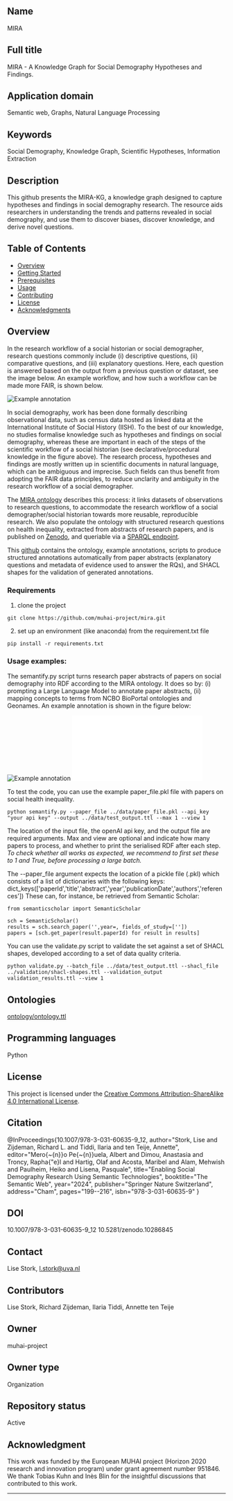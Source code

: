 ## Name 
MIRA 

## Full title 
MIRA - A Knowledge Graph for Social Demography Hypotheses and Findings.

## Application domain
Semantic web, Graphs, Natural Language Processing 

## Keywords 
Social Demography, Knowledge Graph, Scientific Hypotheses, Information Extraction 

## Description 
This github presents the MIRA-KG, a knowledge graph designed to capture hypotheses and findings in social demography research. The resource aids researchers in understanding the trends and patterns revealed in social demography, and use them to discover biases, discover knowledge, and derive novel questions.

## Table of Contents
- [Overview](#overview)
- [Getting Started](#getting-started)
- [Prerequisites](#prerequisites)
- [Usage](#usage)
- [Contributing](#contributing)
- [License](#license)
- [Acknowledgments](#acknowledgments)

## Overview 

In the research workflow of a social historian or social demographer, research questions commonly include (i) descriptive questions, (ii) comparative questions, and (iii) explanatory questions. Here, each question is answered based on the output from a previous question or dataset, see the image below. An example workflow, and how such a workflow can be made more FAIR, is shown below. 

![Example annotation](figures/FAIRifying-SD.png)

In social demography, work has been done formally describing observational data, such as census data hosted as linked data at the International Institute of
Social History (IISH). To the best of our knowledge, no studies formalise knowledge such as hypotheses and findings on social demography, whereas these are important in each of the
steps of the scientific workflow of a social historian (see declarative/procedural knowledge in the figure above). The research process, hypotheses and findings are mostly written up in scientific documents
in natural language, which can be ambiguous and imprecise. Such fields can thus benefit from adopting the FAIR data principles, to reduce unclarity and ambiguity in the research workflow of a social demographer. 

The [MIRA ontology](https://w3id.org/mira/ontology/) describes this process: it links datasets of observations to research questions, to accommodate the research workflow of a social demographer/social historian towards more reusable, reproducible research. We also populate the ontology with structured research questions on health inequality, extracted from abstracts of research papers, and is published on [Zenodo](https://doi.org/10.5281/zenodo.10286846), and queriable via a [SPARQL endpoint](
https://api.druid.datalegend.net/datasets/lisestork/MIRA-KG/services/MIRA-KG/sparql).

This [github](https://github.com/muhai-project/mira/) contains the ontology, example annotations, scripts to produce structured annotations automatically from paper abstracts (explanatory questions and metadata of evidence used to answer the RQs), and SHACL shapes for the validation of generated annotations.

### Requirements

1. clone the project
```
git clone https://github.com/muhai-project/mira.git
```

2. set up an environment (like anaconda) from the requirement.txt file
```
pip install -r requirements.txt
```

### Usage examples:

The semantify.py script turns research paper abstracts of papers on social demography into RDF according to the MIRA ontology. It does so by: (i) prompting a Large Language Model to annotate paper abstracts, (ii) mapping concepts to terms from NCBO BioPortal ontologies and Geonames. An example annotation is shown in the figure below:

![Example annotation](./figures/example-annotation.png)
![Example annotation](./figures/example-annotation.html)

To test the code, you can use the example paper_file.pkl file with papers on social health inequality.

```
python semantify.py --paper_file ../data/paper_file.pkl --api_key "your api key" --output ../data/test_output.ttl --max 1 --view 1
```

The location of the input file, the openAI api key, and the output file are required arguments. Max and view are optional and indicate how many papers to process, and whether to print the serialised RDF after each step. _To check whether all works as expected, we recommend to first set these to 1 and True, before processing a large batch._

The --paper_file argument expects the location of a pickle file (.pkl) which consists of a list of dictionaries with the following keys:
dict_keys(['paperId','title','abstract','year','publicationDate','authors','references'])
These can, for instance, be retrieved from Semantic Scholar:

```
from semanticscholar import SemanticScholar

sch = SemanticScholar()
results = sch.search_paper('',year=, fields_of_study=[''])
papers = [sch.get_paper(result.paperId) for result in results]
```

You can use the validate.py script to validate the set against a set of SHACL shapes, developed according to a set of data quality criteria.

```
python validate.py --batch_file ../data/test_output.ttl --shacl_file ../validation/shacl-shapes.ttl --validation_output validation_results.ttl --view 1
```

## Ontologies 
[ontology/ontology.ttl](https://github.com/muhai-project/mira/blob/main/ontology/ontology.ttl)

## Programming languages
Python 

## License

This project is licensed under the [Creative Commons Attribution-ShareAlike 4.0 International License](https://creativecommons.org/licenses/by-sa/4.0/).

## Citation

@InProceedings{10.1007/978-3-031-60635-9_12,
author="Stork, Lise and Zijdeman, Richard L. and Tiddi, Ilaria and ten Teije, Annette",
editor="Mero{\~{n}}o Pe{\~{n}}uela, Albert and Dimou, Anastasia and Troncy, Rapha{\"e}l and Hartig, Olaf and Acosta, Maribel and Alam, Mehwish and Paulheim, Heiko and Lisena, Pasquale",
title="Enabling Social Demography Research Using Semantic Technologies",
booktitle="The Semantic Web",
year="2024",
publisher="Springer Nature Switzerland",
address="Cham",
pages="199--216",
isbn="978-3-031-60635-9"
}

## DOI 
10.1007/978-3-031-60635-9_12
10.5281/zenodo.10286845

## Contact 
Lise Stork, l.stork@uva.nl

## Contributors
Lise Stork, Richard Zijdeman, Ilaria Tiddi, Annette ten Teije

## Owner 
muhai-project

## Owner type
Organization  

## Repository status 
Active 

## Acknowledgment
This work was funded by the European MUHAI project (Horizon 2020 research and innovation program) under grant agreement
number 951846. We thank Tobias Kuhn and Inès Blin for the insightful discussions that contributed to this work.


---


